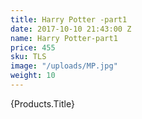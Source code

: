 ```yaml
---
title: Harry Potter -part1
date: 2017-10-10 21:43:00 Z
name: Harry Potter-part1
price: 455
sku: TLS
image: "/uploads/MP.jpg"
weight: 10
---
```


{Products.Title}